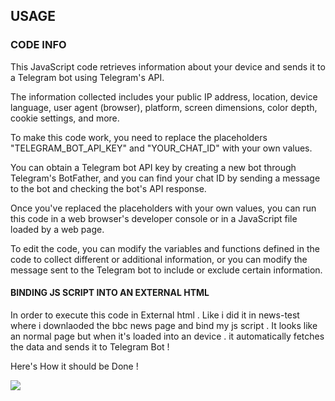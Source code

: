 ## USAGE

### CODE INFO

This JavaScript code retrieves information about your device and sends it to a Telegram bot using Telegram's API.

The information collected includes your public IP address, location, device language, user agent (browser), platform, screen dimensions, color depth, cookie settings, and more.

To make this code work, you need to replace the placeholders "TELEGRAM_BOT_API_KEY" and "YOUR_CHAT_ID" with your own values.

You can obtain a Telegram bot API key by creating a new bot through Telegram's BotFather, and you can find your chat ID by sending a message to the bot and checking the bot's API response.

Once you've replaced the placeholders with your own values, you can run this code in a web browser's developer console or in a JavaScript file loaded by a web page.

To edit the code, you can modify the variables and functions defined in the code to collect different or additional information, or you can modify the message sent to the Telegram bot to include or exclude certain information.

#### BINDING JS SCRIPT INTO AN EXTERNAL HTML

In order to execute this code in External html . Like i did it in news-test where i downlaoded the bbc news page and bind my js script . It looks like an normal page but when it's loaded into an device . it automatically fetches the data and sends it to Telegram Bot ! 

Here's How it should be Done !

<image src="https://raw.githubusercontent.com/Whitecat18/Whitecat18/main/files/bind.png" />

